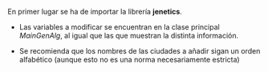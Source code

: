 En primer lugar se ha de importar la librería **jenetics**.

- Las variables a modificar se encuentran en la clase principal _MainGenAlg_, al igual 
que las que muestran la distinta información.

- Se recomienda que los nombres de las ciudades a añadir sigan un orden alfabético (aunque esto no es
una norma necesariamente estricta)
